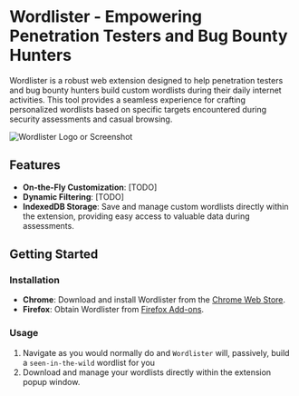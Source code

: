 # Wordlister - Empowering Penetration Testers and Bug Bounty Hunters

Wordlister is a robust web extension designed to help penetration testers and bug bounty hunters build custom wordlists during their daily internet activities. This tool provides a seamless experience for crafting personalized wordlists based on specific targets encountered during security assessments and casual browsing.

![Wordlister Logo or Screenshot](link_to_your_image.png)

## Features

- **On-the-Fly Customization**: [TODO]
- **Dynamic Filtering**: [TODO]
- **IndexedDB Storage**: Save and manage custom wordlists directly within the extension, providing easy access to valuable data during assessments.

## Getting Started

### Installation

- **Chrome**: Download and install Wordlister from the [Chrome Web Store](link_to_store).
- **Firefox**: Obtain Wordlister from [Firefox Add-ons](link_to_addons).

### Usage

1. Navigate as you would normally do and `Wordlister` will, passively, build a `seen-in-the-wild` wordlist for you
2. Download and manage your wordlists directly within the extension popup window.